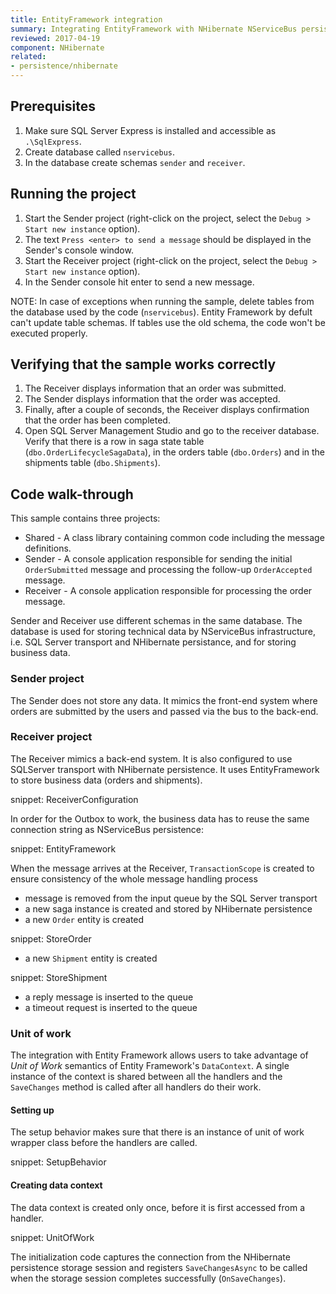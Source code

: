 ```yaml
---
title: EntityFramework integration
summary: Integrating EntityFramework with NHibernate NServiceBus persistence.
reviewed: 2017-04-19
component: NHibernate
related:
- persistence/nhibernate
---
```



## Prerequisites

 1. Make sure SQL Server Express is installed and accessible as `.\SqlExpress`.
 1. Create database called `nservicebus`.
 1. In the database create schemas `sender` and `receiver`.


## Running the project

 1. Start the Sender project (right-click on the project, select the `Debug > Start new instance` option).
 1. The text `Press <enter> to send a message` should be displayed in the Sender's console window.
 1. Start the Receiver project (right-click on the project, select the `Debug > Start new instance` option).
 1. In the Sender console hit enter to send a new message.
 
NOTE: In case of exceptions when running the sample, delete tables from the database used by the code (`nservicebus`). Entity Framework by defult can't update table schemas. If tables use the old schema, the code won't be executed properly.


## Verifying that the sample works correctly

 1. The Receiver displays information that an order was submitted.
 1. The Sender displays information that the order was accepted.
 1. Finally, after a couple of seconds, the Receiver displays confirmation that the order has been completed.
 1. Open SQL Server Management Studio and go to the receiver database. Verify that there is a row in saga state table (`dbo.OrderLifecycleSagaData`), in the orders table (`dbo.Orders`) and in the shipments table (`dbo.Shipments`).


## Code walk-through

This sample contains three projects:

 * Shared - A class library containing common code including the message definitions.
 * Sender - A console application responsible for sending the initial `OrderSubmitted` message and processing the follow-up `OrderAccepted` message.
 * Receiver - A console application responsible for processing the order message.

Sender and Receiver use different schemas in the same database. The database is used for storing technical data by NServiceBus infrastructure, i.e. SQL Server transport and NHibernate persistance, and for storing business data.


### Sender project

The Sender does not store any data. It mimics the front-end system where orders are submitted by the users and passed via the bus to the back-end.


### Receiver project

The Receiver mimics a back-end system. It is also configured to use SQLServer transport with NHibernate persistence. It uses EntityFramework to store business data (orders and shipments).

snippet: ReceiverConfiguration

In order for the Outbox to work, the business data has to reuse the same connection string as NServiceBus persistence:

snippet: EntityFramework

When the message arrives at the Receiver, `TransactionScope` is created to ensure consistency of the whole message handling process

 * message is removed from the input queue by the SQL Server transport
 * a new saga instance is created and stored by NHibernate persistence
 * a new `Order` entity is created

snippet: StoreOrder

 * a new `Shipment` entity is created

snippet: StoreShipment

 * a reply message is inserted to the queue
 * a timeout request is inserted to the queue

### Unit of work

The integration with Entity Framework allows users to take advantage of *Unit of Work* semantics of Entity Framework's `DataContext`. A single instance of the context is shared between all the handlers and the `SaveChanges` method is called after all handlers do their work.

#### Setting up

The setup behavior makes sure that there is an instance of unit of work wrapper class before the handlers are called. 

snippet: SetupBehavior

#### Creating data context

The data context is created only once, before it is first accessed from a handler.

snippet: UnitOfWork

The initialization code captures the connection from the NHibernate persistence storage session and registers `SaveChangesAsync` to be called when the storage session completes successfully (`OnSaveChanges`). 
